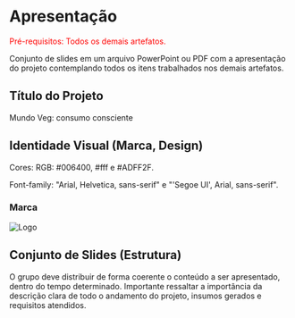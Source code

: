# Apresentação

<span style="color:red">Pré-requisitos: Todos os demais artefatos.</span>

Conjunto de slides em um arquivo PowerPoint ou PDF com a apresentação do projeto contemplando todos os itens trabalhados nos demais artefatos.

## Título do Projeto

Mundo Veg: consumo consciente

## Identidade Visual (Marca, Design)

<p>Cores: RGB: #006400, #fff e #ADFF2F.</p>
<p>Font-family: "Arial, Helvetica, sans-serif" e "'Segoe UI', Arial, sans-serif".</p>

<h3>Marca</h3>

![Logo](https://user-images.githubusercontent.com/100447878/205716015-2fbb549e-205d-4134-aa55-2b7c78eefcd2.png)

## Conjunto de Slides (Estrutura)

O grupo deve distribuir de forma coerente o conteúdo a ser apresentado, dentro do tempo determinado. Importante ressaltar a importância da descrição clara de todo o andamento do projeto, insumos gerados e requisitos atendidos.
